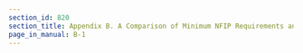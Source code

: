 ```yaml
---
section_id: 820
section_title: Appendix B. A Comparison of Minimum NFIP Requirements and the CRS
page_in_manual: B-1
---
```

